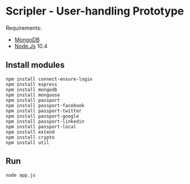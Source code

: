 Scripler - User-handling Prototype
===================================

Requirements:

 - [MongoDB][1]
 - [Node.Js][2] 10.4

Install modules
------------------
    npm install connect-ensure-login
    npm install express
    npm install mongodb
    npm install mongoose
    npm install passport
    npm install passport-facebook
    npm install passport-twitter
    npm install passport-google
    npm install passport-linkedin
    npm install passport-local
    npm install extend
    npm install crypto
    npm install util
    
Run
----------------
    node app.js

  [1]: http://www.mongodb.org/
  [2]: http://nodejs.org/